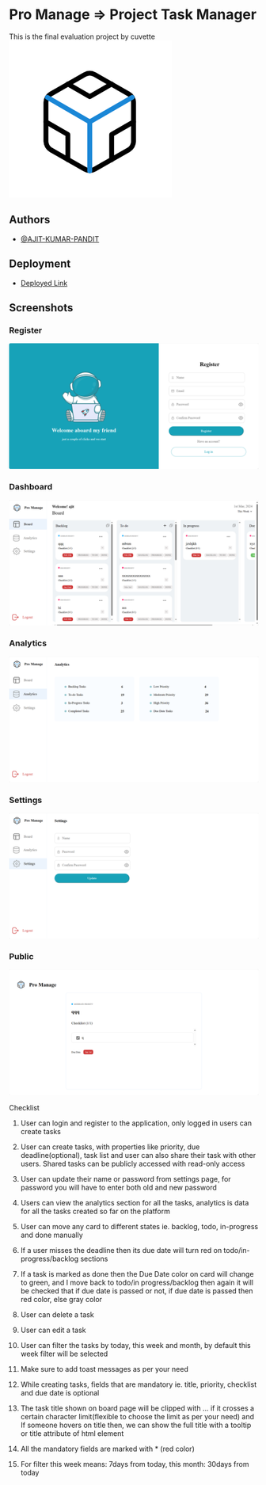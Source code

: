 
# Pro Manage => Project Task Manager


This is the final evaluation project by cuvette
![Logo](./ReadMeAssets/logo.png)


## Authors

- [@AJIT-KUMAR-PANDIT](https://www.github.com/AJIT-KUMAR-PANDIT)


## Deployment

- [Deployed Link](https://promanage.vercel.app)


## Screenshots

### Register

![App Screenshot](./ReadMeAssets/register.png)

### Dashboard

![App Screenshot](./ReadMeAssets/bashboard.png)

### Analytics

![App Screenshot](./ReadMeAssets/analytics.png)

### Settings

![App Screenshot](./ReadMeAssets/settings.png)

### Public

![App Screenshot](./ReadMeAssets/public.png)

Checklist

1. User can login and register to the application, only logged in users can create tasks

2. User can create tasks, with properties like priority, due deadline(optional), task list and user can also share their task with other users. Shared tasks can be publicly accessed with read-only access

3. User can update their name or password from settings page, for password you will have to enter both old and new password

4. Users can view the analytics section for all the tasks, analytics is data for all the tasks created so far on the platform

5. User can move any card to different states ie. backlog, todo, in-progress and done manually

6. If a user misses the deadline then its due date will turn red on todo/in-progress/backlog sections

7. If a task is marked as done then the Due Date color on card will change to green, and I move back to todo/in progress/backlog then again it will be checked that if due date is passed or not, if due date is passed then red color, else gray color

8. User can delete a task

9. User can edit a task

10. User can filter the tasks by today, this week and month, by default this week filter will be selected

11. Make sure to add toast messages as per your need

12. While creating tasks, fields that are mandatory ie. title, priority, checklist and due date is optional

13. The task title shown on board page will be clipped with ... if it crosses a certain character limit(flexible to choose the limit as per your need) and If someone hovers on title then, we can show the full title with a tooltip or title attribute of html element

14. All the mandatory fields are marked with * (red color)

15. For filter this week means: 7days from today, this month: 30days from today

